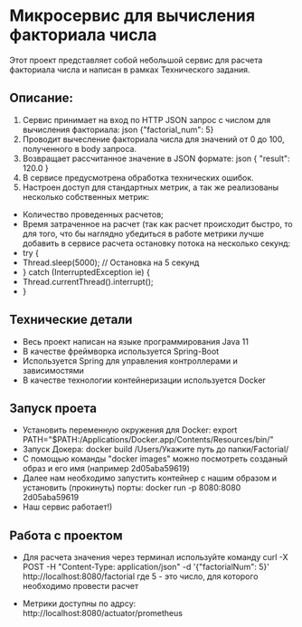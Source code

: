 # Микросервис для вычисления факториала числа
Этот проект представляет собой небольшой сервис для расчета факториала числа и написан в рамках Технического задания.
## Описание:
1. Сервис принимает на вход по HTTP JSON запрос с числом для вычисления факториала: json {"factorial_num": 5}
2. Проводит вычесление факториала числа для значений от 0 до 100, полученного в body запроса.
3. Возвращает рассчитанное значение в JSON формате: json { "result": 120.0 }
4. В сервисе предусмотрена обработка технических ошибок.
5. Настроен доступ для стандартных метрик, а так же реализованы несколько собственных метрик:
- Количество проведенных расчетов;
- Время затраченное на расчет (так как расчет происходит быстро, то для того, что бы наглядно убедиться в работе метрики 
лучше добавить в сервисе расчета остановку потока на несколько секунд:
- try {
- Thread.sleep(5000); // Остановка на 5 секунд
- } catch (InterruptedException ie) {
- Thread.currentThread().interrupt();
- }

## Технические детали
- Весь проект написан на языке программирования Java 11
- В качестве фреймворка используется Spring-Boot
- Используется Spring для управления контроллерами и зависимостями
- В качестве технологии контейнеризации используется Docker

## Запуск проета
- Установить переменную окружения для Docker:
export PATH="$PATH:/Applications/Docker.app/Contents/Resources/bin/"
- Запуск Докера:
docker build  /Users/Укажите путь до папки/Factorial/
- С помощью команды "docker images" можно посмотреть созданый образ и его имя
(например 2d05aba59619)
- Далее нам необходимо запустить контейнер с нашим образом и установить (прокинуть) порты: 
docker run -p 8080:8080 2d05aba59619
- Наш сервис работает!)

## Работа с проектом
- Для расчета значения через терминал используйте команду
curl -X POST -H "Content-Type: application/json" -d '{"factorialNum": 5}' http://localhost:8080/factorial
где 5 - это число, для которого необходимо провести расчет

- Метрики доступны по адрсу:
http://localhost:8080/actuator/prometheus




